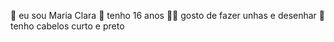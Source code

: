 🙂 eu sou Maria Clara
🥴 tenho 16 anos 
💅🏻 gosto de fazer unhas e desenhar
👀 tenho cabelos curto e preto
